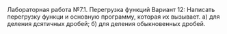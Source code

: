 Лабораторная работа №7.1.  Перегрузка функций
Вариант 12:
Написать перегрузку функци и основную программу, которая их вызывает.
а) для деления дсятичных дробей;
б) для деления обыкновенных дробей.